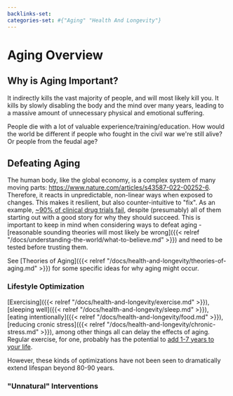 ```yaml
---
backlinks-set: 
categories-set: #{"Aging" "Health And Longevity"}
---
```

# Aging Overview

## Why is Aging Important?

It indirectly kills the vast majority of people, and will most likely kill you.
It kills by slowly disabling the body and the mind over many years, leading to
a massive amount of unnecessary physical and emotional suffering.

People die with a lot of valuable experience/training/education.
How would the world be different if people who fought in the civil war we're still
alive?  Or people from the feudal age?

## Defeating Aging

The human body, like the global economy, is a complex system of many moving
parts: https://www.nature.com/articles/s43587-022-00252-6.
Therefore, it reacts in unpredictable, non-linear ways when exposed to changes.
This makes it resilient, but also counter-intuitive to "fix".
As an example, [~90% of clinical drug trials
fail](https://www.sciencedirect.com/science/article/pii/S2211383522000521),
despite (presumably) all of them starting out with a good story for why they
should succeed.
This is important to keep in mind when considering ways to defeat aging -
[reasonable sounding theories will most likely be wrong]({{< relref
"/docs/understanding-the-world/what-to-believe.md" >}}) and need to be tested
before trusting them.

See [Theories of Aging]({{< relref
"/docs/health-and-longevity/theories-of-aging.md" >}}) for some specific
ideas for why aging might occur.

### Lifestyle Optimization

[Exercising]({{< relref "/docs/health-and-longevity/exercise.md" >}}),
[sleeping well]({{< relref "/docs/health-and-longevity/sleep.md" >}}),
[eating intentionally]({{< relref "/docs/health-and-longevity/food.md" >}}),
[reducing cronic stress]({{< relref "/docs/health-and-longevity/chronic-stress.md" >}}),
among other things all can delay the effects of aging.
Regular exercise, for one, probably has the potential to [add 1-7 years to your
life](https://www.ncbi.nlm.nih.gov/pmc/articles/PMC3395188/).

However, these kinds of optimizations have not been seen to dramatically extend
lifespan beyond 80-90 years.

### "Unnatural" Interventions

